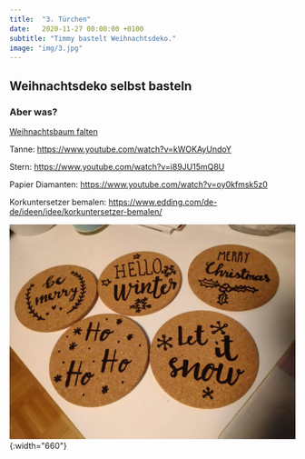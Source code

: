 ```yaml
---
title:  "3. Türchen"
date:   2020-11-27 00:00:00 +0100
subtitle: "Timmy bastelt Weihnachtsdeko."
image: "img/3.jpg"
---
```


## Weihnachtsdeko selbst basteln

### Aber was?

[Weihnachtsbaum falten](https://www.youtube.com/watch?v=V-CriO8W10c)

Tanne:
https://www.youtube.com/watch?v=kWOKAyUndoY

Stern:
https://www.youtube.com/watch?v=i89JU15mQ8U

Papier Diamanten:
https://www.youtube.com/watch?v=oy0kfmsk5z0

Korkuntersetzer bemalen: https://www.edding.com/de-de/ideen/idee/korkuntersetzer-bemalen/

![Untersetzer](../img/Untersetzer.png){:width="660"}